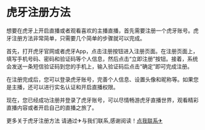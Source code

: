 # 虎牙注册方法

想要在虎牙上开启直播或者观看喜欢的主播直播，首先需要注册一个虎牙账号。虎牙注册方法非常简单，只需要几个简单的步骤就可以完成。

首先，打开虎牙官网或者虎牙App，点击注册按钮进入注册页面。在注册页面上，填写手机号码、密码和验证码等个人信息，然后点击“立即注册”按钮。接着，系统会发送一条短信验证码到您的手机上，输入验证码后点击“确定”即可完成注册。

在注册完成后，您可以登录虎牙账号，完善个人信息、设置头像和昵称等。如果您是主播，还可以进行实名认证和开启直播权限。

现在，您已经成功注册并登录了虎牙账号，可以尽情畅游虎牙直播世界，观看精彩直播内容或者开启自己的直播之旅了。

更多关于虎牙注册方法 请通过✈与我们联系,感谢阅读！[点我联系✈](https://home.G208.com)